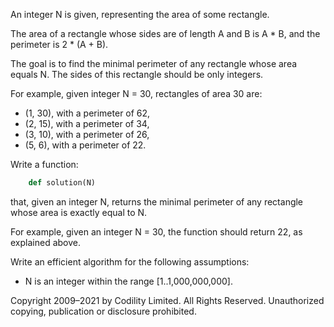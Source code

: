 An integer N is given, representing the area of some rectangle.

The area of a rectangle whose sides are of length A and B is A * B, and the perimeter is 2 * (A + B).

The goal is to find the minimal perimeter of any rectangle whose area equals N. The sides of this rectangle should be only integers.

For example, given integer N = 30, rectangles of area 30 are:

* (1, 30), with a perimeter of 62,
* (2, 15), with a perimeter of 34,
* (3, 10), with a perimeter of 26,
* (5, 6), with a perimeter of 22.

Write a function:
```python
    def solution(N)
```

that, given an integer N, returns the minimal perimeter of any rectangle whose area is exactly equal to N.

For example, given an integer N = 30, the function should return 22, as explained above.

Write an efficient algorithm for the following assumptions:

* N is an integer within the range [1..1,000,000,000].

Copyright 2009–2021 by Codility Limited. All Rights Reserved. Unauthorized copying, publication or disclosure prohibited.
